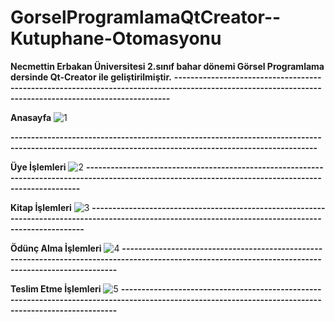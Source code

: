 # GorselProgramlamaQtCreator--Kutuphane-Otomasyonu

**Necmettin Erbakan Üniversitesi 2.sınıf bahar dönemi Görsel Programlama dersinde Qt-Creator ile geliştirilmiştir.**
**-------------------------------------------------------------------------------------------------------------------------------------------------------**

__Anasayfa__
![1](https://github.com/SemaEkmekci/GorselProgramlamaQtCreator--Kutuphane-Otomasyonu/assets/94064744/26e871b3-79a2-4705-b715-6d99e5168a34)

**-------------------------------------------------------------------------------------------------------------------------------------------------------**

__Üye İşlemleri__
![2](https://github.com/SemaEkmekci/GorselProgramlamaQtCreator--Kutuphane-Otomasyonu/assets/94064744/f7059b5a-8f77-4416-b025-937f86734144)
**-------------------------------------------------------------------------------------------------------------------------------------------------------**

__Kitap İşlemleri__
![3](https://github.com/SemaEkmekci/GorselProgramlamaQtCreator--Kutuphane-Otomasyonu/assets/94064744/1d09317e-2bb1-4417-8027-3e9d2a96173a)
**-------------------------------------------------------------------------------------------------------------------------------------------------------**

__Ödünç Alma İşlemleri__
![4](https://github.com/SemaEkmekci/GorselProgramlamaQtCreator--Kutuphane-Otomasyonu/assets/94064744/c0e190db-7c24-4ea2-983a-be31764726d2)
**-------------------------------------------------------------------------------------------------------------------------------------------------------**

__Teslim Etme İşlemleri__
![5](https://github.com/SemaEkmekci/GorselProgramlamaQtCreator--Kutuphane-Otomasyonu/assets/94064744/5ae88452-e132-4552-8c56-bcbcc17223dc)
**-------------------------------------------------------------------------------------------------------------------------------------------------------**
